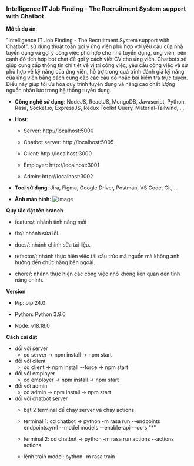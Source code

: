 ### Intelligence IT Job Finding - The Recruitment System support with Chatbot

**Mô tả dự án**:  

"Intelligence IT Job Finding - The Recruitment System support with Chatbot", sử dụng thuật toán gợi ý ứng viên phù hợp với yêu cầu của nhà tuyển dụng và gợi ý công việc phù hợp cho nhà tuyển dụng, ứng viên, bên cạnh đó tích hợp bot chat để gợi ý cách viết CV cho ứng viên. Chatbots sẽ giúp cung cấp thông tin chi tiết về vị trí công việc, yêu cầu công việc và sự phù hợp về kỹ năng của ứng viên, hỗ trợ trong quá trình đánh giá kỹ năng của ứng viên bằng cách cung cấp các câu đố hoặc bài kiểm tra trực tuyến. Điều này giúp tối ưu hóa quy trình tuyển dụng và nâng cao chất lượng nguồn nhân lực trong hệ thống tuyển dụng.

  - **Công nghệ sử dụng**: NodeJS, ReactJS, MongoDB, Javascript, Python, Rasa, Socket.io, ExpressJS, Redux Toolkit Query, Material-Tailwind, ...
  
  - **Host**:

    + Server:         http://localhost:5000

    + Chatbot server: http://localhost:5005

    + Client:         http://localhost:3000

    + Employer:       http://localhost:3001

    + Admin:          http://localhost:3002
  
  - **Tool sử dụng**: Jira, Figma, Google Driver, Postman, VS Code, Git, ...
  
  - **Ảnh màn hình**: 
  ![image](https://github.com/dataiti/CMUSE450-Capstone1-Smart-Recruitment-System/assets/104474689/795579f9-d77b-4b19-937e-b112e757bebc)

**Quy tắc đặt tên branch**

  - feature/: nhánh tính năng mới

  - fix/: nhánh sửa lỗi.

  - docs/: nhánh chỉnh sửa tài liệu.

  - refactor/: nhánh thực hiện việc tái cấu trúc mã nguồn mà không ảnh hưởng đến chức năng bên ngoài.

  - chore/: nhánh thực hiện các công việc nhỏ không liên quan đến tính năng chính.
    
**Version**

  - Pip:    pip 24.0
  
  - Python: Python 3.9.0
  
  - Node:   v18.18.0

**Cách cài đặt**

  - đối với server
    + cd server -> npm install -> npm start 
  - đối với client
    + cd client -> npm install --force -> npm start
  - đối với employer
    + cd employer -> npm install -> npm start
  - đối với admin
    + cd admin -> npm install -> npm start
  - đối với chatbot server
    + bật 2 terminal để chạy server và chạy actions
  
    + terminal 1: cd chatbot -> python -m rasa run --endpoints endpoints.yml --model models --enable-api --cors "*"
  
    + terminal 2: cd chatbot -> python -m rasa run actions --actions actions
    + lệnh train model: python -m rasa train
